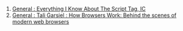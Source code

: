 1. [General : Everything I Know About The Script Tag, IC](https://eager.io/blog/everything-I-know-about-the-script-tag/)
2. [General : Tali Garsiel : How Browsers Work: Behind the scenes of modern web browsers](https://www.html5rocks.com/en/tutorials/internals/howbrowserswork/)
